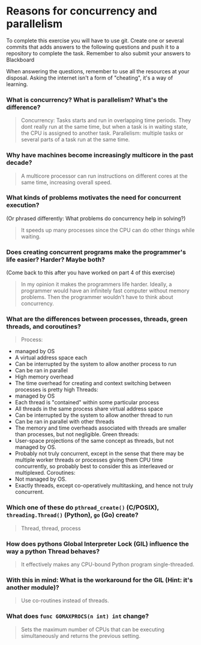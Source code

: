 # Reasons for concurrency and parallelism


To complete this exercise you will have to use git. Create one or several commits that adds answers to the following questions and push it to a repository to complete the task. Remember to also submit your answers to Blackboard

When answering the questions, remember to use all the resources at your disposal. Asking the internet isn't a form of "cheating", it's a way of learning.

 ### What is concurrency? What is parallelism? What's the difference?
 > Concurrency: Tasks starts and run in overlapping time periods. They dont really run at the same time, but when a task is in waiting state, the CPU is assigned to another task.
Parallelism: multiple tasks or several parts of a task run at the same time.
 
 ### Why have machines become increasingly multicore in the past decade?
 > A multicore processor can run instructions on different cores at the same time,
increasing overall speed.
 
 ### What kinds of problems motivates the need for concurrent execution?
 (Or phrased differently: What problems do concurrency help in solving?)
 > It speeds up many processes since the CPU can do other things while waiting.
 
 ### Does creating concurrent programs make the programmer's life easier? Harder? Maybe both?
 (Come back to this after you have worked on part 4 of this exercise)
 > In my opinion it makes the programmers life harder. Ideally, a programmer would have an infinitely fast computer without memory problems. Then the programmer wouldn't have to think about concurrency.
 
 ### What are the differences between processes, threads, green threads, and coroutines?
 > Process:
- managed by OS
- A virtual address space each
- Can be interrupted by the system to allow another process to run
- Can be ran in parallel
- High memory overhead
- The time overhead for creating and context switching between processes is pretty high
Threads:
- managed by OS
- Each thread is "contained" within some particular process
- All threads in the same process share virtual address space
- Can be interrupted by the system to allow another thread to run
- Can be ran in parallel with other threads
- The memory and time overheads associated with threads are smaller than processes, but not negligible.
Green threads:
- User-space projections of the same concept as threads, but not managed by OS.
- Probably not truly concurrent, except in the sense that there may be multiple worker threads or processes giving them CPU time concurrently,
so probably best to consider this as interleaved or multiplexed.
Coroutines:
- Not managed by OS.
- Exactly threads, except co-operatively multitasking, and hence not truly concurrent.
 
 ### Which one of these do `pthread_create()` (C/POSIX), `threading.Thread()` (Python), `go` (Go) create?
 > Thread, thread, process
 
 ### How does pythons Global Interpreter Lock (GIL) influence the way a python Thread behaves?
 > It effectively makes any CPU-bound Python program single-threaded.
 
 ### With this in mind: What is the workaround for the GIL (Hint: it's another module)?
 > Use co-routines instead of threads.
 
 ### What does `func GOMAXPROCS(n int) int` change? 
 > Sets the maximum number of CPUs that can be executing simultaneously and returns the previous setting.
